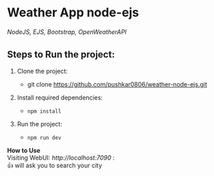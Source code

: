 # Weather App node-ejs
###### NodeJS, EJS, Bootstrap, OpenWeatherAPI

## Steps to Run the project:
1. Clone the project:
   - git clone https://github.com/pushkar0806/weather-node-ejs.git
   
2. Install required dependencies:
   - ``` npm install ```
   
3. Run the project:
   - ``` npm run dev ```
   
**How to Use** <br />
Visiting WebUI: 
_http://localhost:7090_ : <br />
:+1: will ask you to search your city

